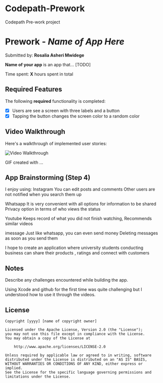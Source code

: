 # Codepath-Prework
Codepath Pre-work project
# Prework - *Name of App Here*

Submitted by: **Rosalia Asheri Mwidege**

**Name of your app** is an app that... [TODO] 

Time spent: **X** hours spent in total

## Required Features

The following **required** functionality is completed:

- [X] Users are see a screen with three labels and a button
- [X] Tapping the button changes the screen color to a random color
 
## Video Walkthrough

Here's a walkthrough of implemented user stories:

<img src='http://i.imgur.com/link/to/your/gif/file.gif' title='Video Walkthrough' width='' alt='Video Walkthrough' />

<!-- Replace this with whatever GIF tool you used! -->
GIF created with ...  
<!-- Recommended tools:
[Kap](https://getkap.co/) for macOS
[ScreenToGif](https://www.screentogif.com/) for Windows
[peek](https://github.com/phw/peek) for Linux. -->

## App Brainstorming (Step 4)
I enjoy using:
Instagram
You can edit posts and comments
Other users are not notified when you search them up

Whatsapp
It is very convenient with all options for information to be shared 
Privacy option in terms of who views the status

Youtube
Keeps record of what you did not finish watching, 
Recommends similar videos

imessage
Just like whatsapp, you can even send money 
Deleting messages as soon as you send them

I hope to create an application where university students conducting business can share their products , ratings and connect with customers
## Notes

Describe any challenges encountered while building the app.

Using Xcode and github for the first time was quite challenging but I understood how to use it through the videos.

## License

    Copyright [yyyy] [name of copyright owner]

    Licensed under the Apache License, Version 2.0 (the "License");
    you may not use this file except in compliance with the License.
    You may obtain a copy of the License at

        http://www.apache.org/licenses/LICENSE-2.0

    Unless required by applicable law or agreed to in writing, software
    distributed under the License is distributed on an "AS IS" BASIS,
    WITHOUT WARRANTIES OR CONDITIONS OF ANY KIND, either express or implied.
    See the License for the specific language governing permissions and
    limitations under the License.
